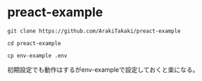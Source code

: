 # preact-example

`git clone https://github.com/ArakiTakaki/preact-example`

`cd preact-example`

`cp env-example .env`

初期設定でも動作はするがenv-exampleで設定しておくと楽になる。